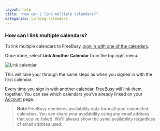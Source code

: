 ```yaml
---
layout: help
title: "How can I link multiple calendars?"
categories: linking-calendars
---
```


### How can I link multiple calendars?

To link multiple calendars to FreeBusy, [sign in with one of the calendars](https://freebusy.io/connect).

Once done, select **Link Another Calendar** from the top right menu.

![Link calendar](http://i.imgur.com/T38SqzU.png)

This will take your through the same steps as when you signed in with the first calendar.

Every time you sign in with another calendar, FreeBusy will link them together.
You can see which calendars you've already linked on your [Account](https://freebusy.io/account) page.

> **Note**
> FreeBusy combines availability data from all your connected calendars.
> You can share your availability using any email address that you've linked.
> We'll always show the same availability regardless of email address used.